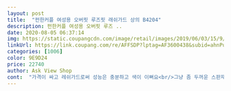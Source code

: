 ```yaml
---
layout: post 
title:  "펀한커플 여성용 오버핏 루즈핏 래쉬가드 상의 B4204" 
description: 펀한커플 여성용 오버핏 루즈 ..
date: 2020-08-05 06:37:14 
img: https://static.coupangcdn.com/image/retail/images/2019/06/03/15/9/de682ddd-7965-44d0-b44a-3f0d12e7ed45.jpg 
linkUrl: https://link.coupang.com/re/AFFSDP?lptag=AF3600438&subid=ahnPublicAsk&pageKey=233618778&itemId=741866031&vendorItemId=4873453471&traceid=V0-113-b94278154db16753 
categories: [1006] 
color: 9E9D24 
price: 22740 
author: Ask View Shop 
cont:  "가격이 싸고 레쉬가드로써 성능은 충분하고 색이 이뻐요<br/>그냥 좀 두꺼운 스판재질 박스티 정도<br/>그리고 한치수크게 말고 딱맞게 주문하신분도 물놀이 괜찮습니다<br/>근데 정사이즈여도 오버핏이라 팔의통이넓고 길것같아서<br/>남편이랑 같이 입어도 되겠어요 남편에겐 맞는 사이즈겟고 저에겐 살짝 커요.<br/> 출산하고 살이 안빠져서 원래 입던건 너무 작아졋어요ㅜㅜ 쫄티수준ㅜㅜ<br/>모델처럼 루즈하게 입으려면 한 두사이즈 업 해야할듯요.<br/><br/>물놀이때 입지마시길 추천합니다<br/>물에 들어가선 괜찮지만 나와서가 불편하네요^^;;<br/>물에 안들어가고 그냥입을거면 괜찮아요<br/>새삼 다시느끼게 되었네요<br/>색도 아이보리색이고 두께랑 신축성 다 좋아요.<br/><br/>어깨 우는것도 없어요.<br/><br/>옷이 늘어져서 너무 불편해요 왜수영복이 딱맞는건지<br/>이가격에 득템햇어요 개꿀<br/>이뿌지만 추천하고싶지않아요팔을걷음 바보같습니다ㅎ<br/>전 95입는데 100삿더니 적당히 살짝 루즈하면서 팔길이도 맞아요 엉덩이를 다 가리진 않네요.<br/><br/>전혀 이가격 원단 안같아요.<br/><br/>처음받고 너무이뻐서 좋았습니다엉덩이까지 가려볼라고 크게주문했는데요원하는길이지만 팔이 크고 그냥 수영복이니 오픈하자 생각에 작은걸로 하나더 주문했었는데요<br/>추천이요<br/>하지만 안에가 전부 다 비치는관계로 별 두개뺏어요<br/>하지만 좀크게 주문하셨다면,입었는데 팔이 길다느끼시는분들은<br/>" 
---
```

